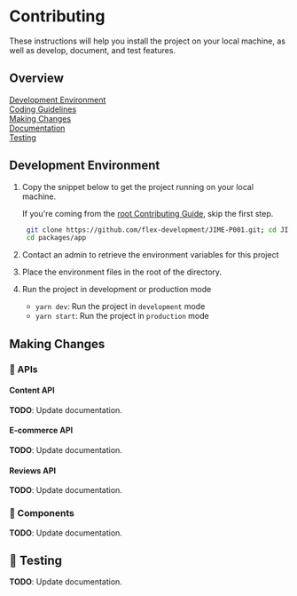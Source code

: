 # Contributing

These instructions will help you install the project on your local machine, as
well as develop, document, and test features.

## Overview

[Development Environment](#development-environment)  
[Coding Guidelines](../../../docs/CONTRIBUTING.md#coding-guidlines)  
[Making Changes](#making-changes)  
[Documentation](../../../docs/CONTRIBUTING.md#documentation)  
[Testing](#testing)

## Development Environment

1. Copy the snippet below to get the project running on your local machine.

   If you're coming from the
   [root Contributing Guide](../../../docs/CONTRIBUTING.md), skip the first
   step.

   ```zsh
    git clone https://github.com/flex-development/JIME-P001.git; cd JIME-P001; yarn
    cd packages/app
   ```

2. Contact an admin to retrieve the environment variables for this project

3. Place the environment files in the root of the directory.

4. Run the project in development or production mode

   - `yarn dev`: Run the project in `development` mode
   - `yarn start`: Run the project in `production` mode

## Making Changes

### 🚧 APIs

#### Content API

**TODO**: Update documentation.

#### E-commerce API

**TODO**: Update documentation.

#### Reviews API

**TODO**: Update documentation.

### 🚧 Components

**TODO**: Update documentation.

## 🚧 Testing

**TODO**: Update documentation.
